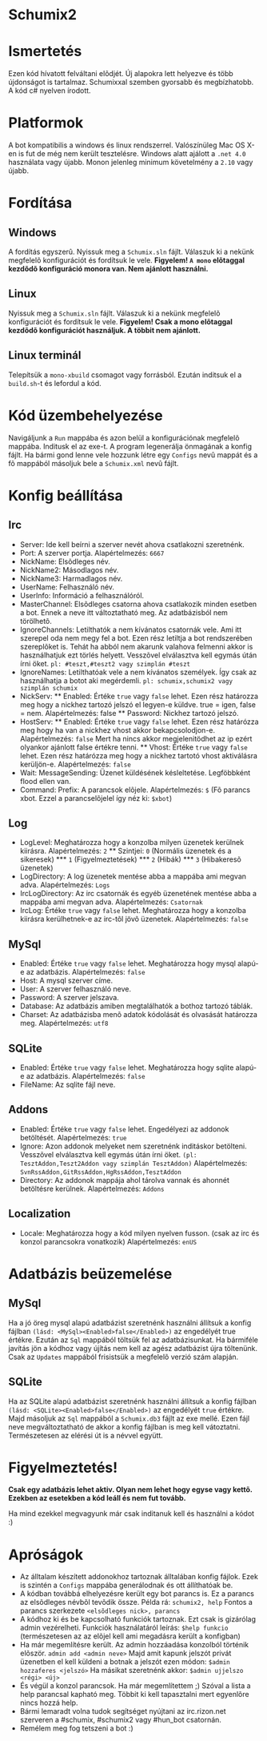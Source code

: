 # Schumix2

# Ismertetés

Ezen kód hívatott felváltani elõdjét. Új alapokra lett helyezve és több újdonságot is tartalmaz.
Schumixxal szemben gyorsabb és megbízhatobb. A kód c# nyelven írodott.

# Platformok

A bot kompatibilis a windows és linux rendszerrel. Valószínüleg Mac OS X-en is fut de még nem került tesztelésre.
Windows alatt ajálott a `.net 4.0` használata vagy újabb.
Monon jelenleg minimum követelmény a `2.10` vagy újabb.

# Fordítása

## Windows
A fordítás egyszerû. Nyissuk meg a `Schumix.sln` fájlt. Válaszuk ki a nekünk megfelelõ konfigurációt és fordítsuk le vele.
**Figyelem! `A mono` elõtaggal kezdõdõ konfiguráció monora van. Nem ajánlott használni.**

## Linux
Nyissuk meg a `Schumix.sln` fájlt. Válaszuk ki a nekünk megfelelõ konfigurációt és fordítsuk le vele.
**Figyelem! Csak a mono elõtaggal kezdõdõ konfigurációt használjuk. A többit nem ajánlott.**

## Linux terminál
Telepítsük a `mono-xbuild` csomagot vagy forrásból. Ezután inditsuk el a `build.sh`-t és lefordul a kód.

# Kód üzembehelyezése

Navigáljunk a `Run` mappába és azon belül a konfigurációnak megfelelõ mappába. Inditusk el az exe-t. A program legenerálja
önmagának a konfig fájlt. Ha bármi gond lenne vele hozzunk létre egy `Configs` nevû mappát és a fõ mappából másoljuk bele
a `Schumix.xml` nevû fájlt.

# Konfig beállítása

## Irc

* Server: Ide kell beírni a szerver nevét ahova csatlakozni szeretnénk.
* Port: A szerver portja. Alapértelmezés: `6667`
* NickName: Elsõdleges név.
* NickName2: Másodlagos név.
* NickName3: Harmadlagos név.
* UserName: Felhasználó név.
* UserInfo: Információ a felhasználóról.
* MasterChannel: Elsõdleges csatorna ahova csatlakozik minden esetben a bot. Ennek a neve itt változtatható meg. Az adatbázisból nem törölhetõ.
* IgnoreChannels: Letilthatók a nem kívánatos csatornák vele. Ami itt szerepel oda nem megy fel a bot. Ezen rész letiltja a bot rendszerében szereplõket is.
               Tehát ha abból nem akarunk valahova felmenni akkor is használhatjuk ezt törlés helyett. Vesszõvel elválasztva kell egymás útán írni öket.
               `pl: #teszt,#teszt2 vagy szimplán #teszt`
* IgnoreNames: Letilthatóak vele a nem kívánatos személyek. Így csak az használhatja a botot aki megérdemli.
             `pl: schumix,schumix2 vagy szimplán schumix`
* NickServ:
         ** Enabled: Értéke `true` vagy `false` lehet. Ezen rész határozza meg hogy a nickhez tartozó jelszó el legyen-e küldve. true = igen, false = nem.
                  Alapértelmezés: false
         ** Password: Nickhez tartozó jelszó.
* HostServ:
         ** Enabled: Értéke `true` vagy `false` lehet. Ezen rész határózza meg hogy ha van a nickhez vhost akkor bekapcsolodjon-e. Alapértelmezés: `false`
                  Mert ha nincs akkor megjelenitödhet az ip ezért olyankor ajánlott false értékre tenni.
         ** Vhost: Értéke `true` vagy `false` lehet. Ezen rész határózza meg hogy a nickhez tartotó vhost aktiválásra kerüljön-e. Alapértelmezés: `false`
* Wait:
     MessageSending: Üzenet küldésének késleltetése. Legföbbként flood ellen van.
* Command:
        Prefix: A parancsok elõjele. Alapértelmezés: `$` (Fõ parancs xbot. Ezzel a parancselõjelel így néz ki: `$xbot`)

## Log

* LogLevel: Meghatározza hogy a konzolba milyen üzenetek kerülnek kiirásra. Alapértelmezés: `2`
          ** Szintjei: `0` (Normális üzenetek és a sikeresek)
                    *** `1` (Figyelmeztetések)
                    *** `2` (Hibák)
                    *** `3` (Hibakeresõ üzenetek)
* LogDirectory: A log üzenetek mentése abba a mappába ami megvan adva. Alapértelmezés: `Logs`
* IrcLogDirectory: Az irc csatornák és egyéb üzenetének mentése abba a mappába ami megvan adva. Alapértelmezés: `Csatornak`
* IrcLog: Értéke `true` vagy `false` lehet. Meghatározza hogy a konzolba kiirásra kerülhetnek-e az irc-tõl jövõ üzenetek. Alapértelmezés: `false`

## MySql

* Enabled: Értéke `true` vagy `false` lehet. Meghatározza hogy mysql alapú-e az adatbázis. Alapértelmezés: `false`
* Host: A mysql szerver címe.
* User: A szerver felhasználó neve.
* Password: A szerver jelszava.
* Database: Az adatbázis amiben megtalálhatók a bothoz tartozó táblák.
* Charset: Az adatbázisba menõ adatok kódolását és olvasását határozza meg.
         Alapértelmezés: `utf8`

## SQLite

* Enabled: Értéke `true` vagy `false` lehet. Meghatározza hogy sqlite alapú-e az adatbázis. Alapértelmezés: `false`
* FileName: Az sqlite fájl neve.

## Addons

* Enabled: Értéke `true` vagy `false` lehet. Engedélyezi az addonok betöltését. Alapértelmezés: `true`
* Ignore: Azon addonok melyeket nem szeretnénk inditáskor betölteni. Vesszõvel elválasztva kell egymás útán írni öket. `(pl: TesztAddon,Teszt2Addon vagy szimplán TesztAddon)`
        Alapértelmezés: `SvnRssAddon,GitRssAddon,HgRssAddon,TesztAddon`
* Directory: Az addonok mappája ahol tárolva vannak és ahonnét betöltésre kerülnek. Alapértelmezés: `Addons`

## Localization

* Locale: Meghatározza hogy a kód milyen nyelven fusson. (csak az irc és konzol parancsokra vonatkozik)
        Alapértelmezés: `enUS`

# Adatbázis beüzemelése

## MySql

Ha a jó öreg mysql alapú adatbázist szeretnénk használni állítsuk a konfig fájlban `(lásd: <MySql><Enabled>false</Enabled>)` az engedélyét true értékre.
Ezután az `Sql` mappából töltsük fel az adatbázisunkat. Ha bármiféle javítás jön a kódhoz vagy újítás nem kell az agész adatbázist újra töltenünk.
Csak az `Updates` mappából frisistsük a megfelelõ verzió szám alapján.

## SQLite

Ha az SQLite alapú adatbázist szeretnénk használni állítsuk a konfig fájlban `(lásd: <SQLite><Enabled>false</Enabled>)` az engedélyét `true` értékre.
Majd másoljuk az `Sql` mappából a `Schumix.db3` fájlt az exe mellé. Ezen fájl neve megváltoztatható de akkor a konfig fájlban is meg kell vátoztatni.
Természetesen az elérési út is a névvel együtt.

# Figyelmeztetés!

**Csak egy adatbázis lehet aktiv. Olyan nem lehet hogy egyse vagy kettõ. Ezekben az esetekben a kód leáll és nem fut tovább.**

Ha mind ezekkel megvagyunk már csak inditanuk kell és használni a kódot :)

# Apróságok

* Az álltalam készített addonokhoz tartoznak álltalában konfig fájlok. Ezek is szintén a `Configs` mappába generálodnak és ott állíthatóak be.
* A kódban továbbá elhelyezésre került egy bot parancs is. Ez a parancs az elsõdleges névbõl tevõdik össze. Példa rá: `schumix2, help`
  Fontos a parancs szerkezete `<elsõdleges nick>, parancs`
* A kódhoz ki és be kapcsolható funkciók tartoznak. Ezt csak is gizárólag admin vezérelheti.
  Funkciók használatáról leírás: `$help funkcio` (természetesen az az elõjel kell ami megadásra került a konfigban)
* Ha már megemlítésre került. Az admin hozzáadása konzolból történik elõször. `admin add <admin neve>`
  Majd amit kapunk jelszót privát üzenetben el kell küldeni a botnak a jelszót ezen módon: `$admin hozzaferes <jelszó>`
  Ha másikat szeretnénk akkor: `$admin ujjelszo <régi> <új>`
* És végül a konzol parancsok. Ha már megemlítettem ;) Szóval a lista a help parancsal kapható meg.
  Többit ki kell tapasztalni mert egyenlõre nincs hozzá help.
* Bármi lemaradt volna tudok segítséget nyújtani az irc.rizon.net szerveren a #schumix, #schumix2 vagy #hun_bot csatornán.
* Remélem meg fog tetszeni a bot :)
